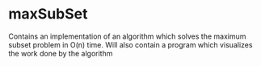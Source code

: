 # maxSubSet
Contains an implementation of an algorithm which solves the maximum subset problem in O(n) time. Will also contain a program which visualizes the work done by the algorithm
